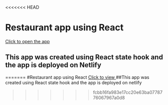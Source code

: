 <<<<<<< HEAD
# Restaurant app using React
[Click to open the app ](https://restaurant-reactstate.netlify.app/)

## This app was created using React state hook and the app is deployed on Netlify 

=======
#Restaurant app using React
[Click to view ](https://restaurant-reactstate.netlify.app/)
##This app was created using React state hook and the app is deployed on netlify 

>>>>>>> fcbb16fa983e17cc20e63ba0778776067967a0d8
